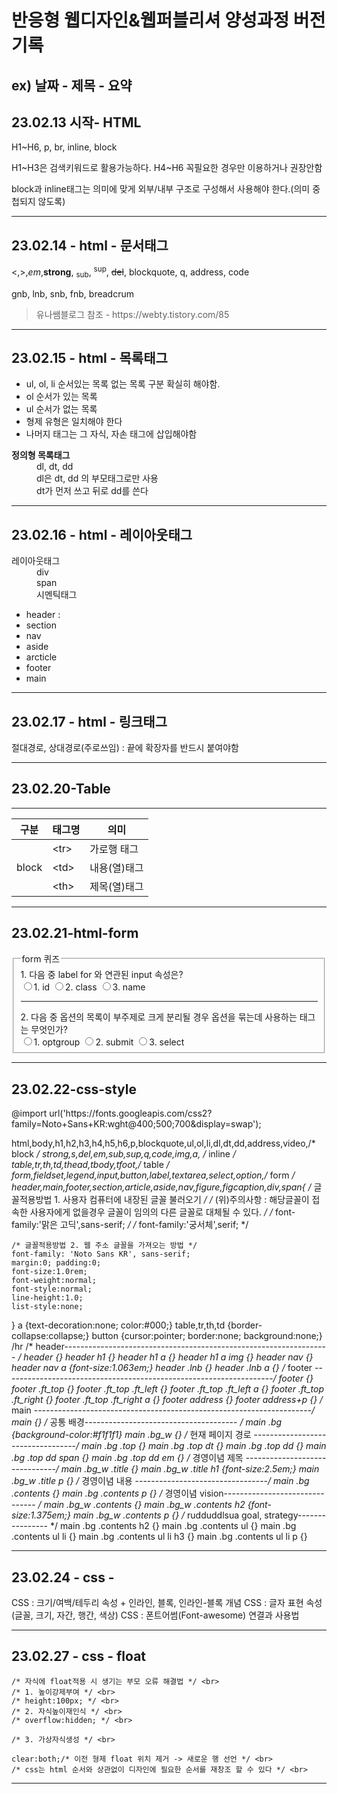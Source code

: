 <h1>반응형 웹디자인&웹퍼블리셔 양성과정 버전기록</h1>
<h2>ex) 날짜 - 제목 - 요약</h2>
<h2>23.02.13 시작- HTML</h2>
<p>H1~H6, p, br, inline, block</p>
<p>H1~H3은 검색키워드로 활용가능하다. H4~H6 꼭필요한 경우만 이용하거나 권장안함</p>
<p>block과 inline태그는 의미에 맞게 외부/내부 구조로 구성해서 사용해야 한다.(의미 중첩되지 않도록)</p>
<hr>
<h2>23.02.14 - html - 문서태그</h2>
<p> &lt;,&gt;,<em>em</em>,<strong>strong</strong>, <sub>sub</sub>, <sup>sup</sup>, <del>del</del>, blockquote, q, address, code</p>
<p>gnb, lnb, snb, fnb, breadcrum</p>
<blockquote cite="html-다양한 문서 구조 태그+블록과 인라인 기본&활용 공부"> 유나쌤블로그 참조 - https://webty.tistory.com/85</blockquote>
<hr>
<h2>23.02.15 - html - 목록태그</h2>
<ul>
  <li>ul, ol, li 순서있는 목록 없는 목록 구분 확실히 해야함.</li>
  <li> ol 순서가 있는 목록 </li>
  <li> ul 순서가 없는 목록 </li>
  <li> 형제 유형은 일치해야 한다 </li>
  <li> 나머지 태그는 그 자식, 자손 태그에 삽입해야함</li>
</ul>
<dl>
  <dt><strong>정의형 목록태그</strong></dt>
    <dd>dl, dt, dd</dd>
    <dd>dl은 dt, dd 의 부모태그로만 사용</dd>
    <dd>dt가 먼저 쓰고 뒤로 dd를 쓴다</dd>
</dl>

<hr>
<div class="study">
  <h2>23.02.16 - html - 레이아웃태그</h2>
  <dl>
    <dt>레이아웃태그</dt>
    <dd>div</dd>
    <dd>span</dd>
    <dd>시멘틱태그</dd>
      <ul>
        <li>header : </li>
        <li>section</li>
        <li>nav</li>
        <li>aside</li>
        <li>arcticle</li>
        <li>footer</li>
        <li>main</li>  
      </ul>
  </dl>
</div>

<hr>
  <h2>23.02.17 - html - 링크태그 </h2>
  <p>절대경로, 상대경로(주로쓰임) : 끝에 확장자를 반드시 붙여야함
  </p>

  <hr>
  <h2>23.02.20-Table</h2>
<hr>
  <table>
  <thead>
    <tr>
      <th>구분</th>
      <th>태그명</th>
      <th>의미</th>
    </tr>
  </thead>
  <tbody>
    <tr>
      <td rowspan="3">block</td>
      <td>&lt;tr&gt;</td>
      <td>가로행 태그</td>
    </tr>
    <tr>
      <td>&lt;td&gt;</td>
      <td>내용(열)태그</td>
    </tr>
    <tr>
      <td>&lt;th&gt;</td>
      <td>제목(열)태그</td>
    </tr>
  </tbody>
  </table>
      
<hr>
<h2>23.02.21-html-form </h2>
<form action="#" method="get">
  <fieldset>
    <legend>form 퀴즈</legend>
    <span>1. 다음 중 label for 와 연관된 input 속성은?</span><br>
    <label><input type="radio" name="quiz" value="id">1.  id</label>
    <label><input type="radio" name="quiz" value="class">2.  class</label>
    <label><input type="radio" name="quiz" value="name">3.  name</label><br>
    <hr>
    <span>2. 다음 중 옵션의 목록이 부주제로 크게 분리될 경우 옵션을 묶는데 사용하는 태그는 무엇인가?</span><br>
    <label><input type="radio" name="quiz2" value="optgroup">1. optgroup </label>
    <label><input type="radio" name="quiz2" value="submit">2. submit</label>
    <label><input type="radio" name="quiz2" value="select">3. select</label>
  </fieldset>
</form>
<hr>
<h2>23.02.22-css-style</h2>
@import url('https://fonts.googleapis.com/css2?family=Noto+Sans+KR:wght@400;500;700&display=swap');

html,body,h1,h2,h3,h4,h5,h6,p,blockquote,ul,ol,li,dl,dt,dd,address,video,/* block */
strong,s,del,em,sub,sup,q,code,img,a, /* inline */
table,tr,th,td,thead,tbody,tfoot,/* table */
form,fieldset,legend,input,button,label,textarea,select,option,/* form */
header,main,footer,section,article,aside,nav,figure,figcaption,div,span{
    /* 글꼴적용방법 1. 사용자 컴퓨터에 내장된 글꼴 불러오기 */
    /* (위)주의사항 : 해당글꼴이 접속한 사용자에게 없을경우 글꼴이 임의의 다른 글꼴로 대체될 수 있다. */
    /* font-family:'맑은 고딕',sans-serif; */
    /* font-family:'궁서체',serif; */

    /* 글꼴적용방법 2. 웹 주소 글꼴을 가져오는 방법 */
    font-family: 'Noto Sans KR', sans-serif;    
    margin:0; padding:0;
    font-size:1.0rem;
    font-weight:normal;
    font-style:normal;
    line-height:1.0;
    list-style:none;
}
a {text-decoration:none; color:#000;}
table,tr,th,td {border-collapse:collapse;}
button {cursor:pointer; border:none; background:none;}
/hr
/* header------------------------------------------------------------------ */
header {}
header h1 {}
header h1 a {}
header h1 a img {}
header nav {}
header nav a {font-size:1.063em;}
header .lnb {}
header .lnb a {}
/* footer -------------------------------------------------------------------*/
footer {}
footer .ft_top {}
footer .ft_top .ft_left {}
footer .ft_top .ft_left a {}
footer .ft_top .ft_right {}
footer .ft_top .ft_right a {}
footer address {}
footer address+p {}
/* main ---------------------------------------------------------------------*/
main {}
/* 공통 배경-------------------------------------- */
main .bg {background-color:#f1f1f1}
main .bg_w {}
/* 현재 페이지 경로 ----------------------------------*/
main .bg .top {}
main .bg .top dt {}
main .bg .top dd {}
main .bg .top dd span {}
main .bg .top dd em {}
/* 경영이념 제목 -------------------------------*/
main .bg_w .title {}
main .bg_w .title h1 {font-size:2.5em;}
main .bg_w .title p {}
/* 경영이념 내용 ---------------------------------*/
main .bg .contents {}
main .bg .contents p {}
/* 경영이념 vision------------------------------- */
main .bg_w .contents {}
main .bg_w .contents h2 {font-size:1.375em;}
main .bg_w .contents p {}
/* rudduddlsua goal, strategy---------------- */
main .bg .contents h2 {}
main .bg .contents ul {}
main .bg .contents ul li {}
main .bg .contents ul li h3 {}
main .bg .contents ul li p {}
<hr>
<h2>23.02.24 - css -  </h2>
  CSS : 크기/여백/테두리 속성 + 인라인, 블록, 인라인-블록 개념
  CSS : 글자 표현 속성(글꼴, 크기, 자간, 행간, 색상)
  CSS : 폰트어썸(Font-awesome) 연결과 사용법
  
 <hr>
<h2>23.02.27 - css - float </h2>
 
    /* 자식에 float적용 시 생기는 부모 오류 해결법 */ <br>
    /* 1. 높이강제부여 */ <br>
    /* height:100px; */ <br>
    /* 2. 자식높이재인식 */ <br>
    /* overflow:hidden; */ <br>

    /* 3. 가상자식생성 */ <br>

    clear:both;/* 이전 형제 float 위치 제거 -> 새로운 행 선언 */ <br>
    /* css는 html 순서와 상관없이 디자인에 필요한 순서를 재창조 할 수 있다 */ <br>
<hr>
  
